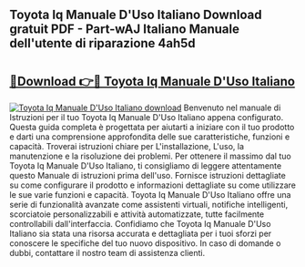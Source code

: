 ## Toyota Iq Manuale D'Uso Italiano Download gratuit PDF - Part-wAJ Italiano Manuale dell'utente di riparazione 4ah5d

# <h2><a href="http://dffn5b.blite.top/?on=Toyota+Iq+Manuale+D%27Uso+Italiano">🔗Download 👉🔴 Toyota Iq Manuale D'Uso Italiano</a></h2>

[![Toyota Iq Manuale D'Uso Italiano download](https://i.imgur.com/lujVjoI.png)](http://dffn5b.blite.top/?on=Toyota+Iq+Manuale+D%27Uso+Italiano)
Benvenuto nel manuale di Istruzioni per il tuo Toyota Iq Manuale D'Uso Italiano appena configurato. Questa guida completa è progettata per aiutarti a iniziare con il tuo prodotto e darti una comprensione approfondita delle sue caratteristiche, funzioni e capacità. Troverai istruzioni chiare per L'installazione, L'uso, la manutenzione e la risoluzione dei problemi. Per ottenere il massimo dal tuo Toyota Iq Manuale D'Uso Italiano, ti consigliamo di leggere attentamente questo Manuale di istruzioni prima dell'uso. Fornisce istruzioni dettagliate su come configurare il prodotto e informazioni dettagliate su come utilizzare le sue varie funzioni e capacità. Toyota Iq Manuale D'Uso Italiano offre una serie di funzionalità avanzate come assistenti virtuali, notifiche intelligenti, scorciatoie personalizzabili e attività automatizzate, tutte facilmente controllabili dall'interfaccia. Confidiamo che Toyota Iq Manuale D'Uso Italiano sia stata una risorsa accurata e dettagliata per i tuoi sforzi per conoscere le specifiche del tuo nuovo dispositivo. In caso di domande o dubbi, contattare il nostro team di assistenza clienti.
